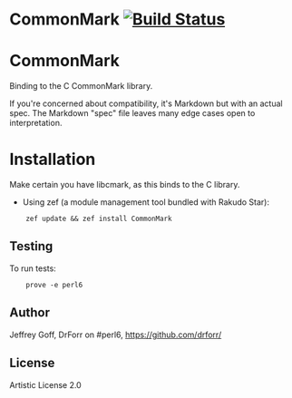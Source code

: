# CommonMark [![Build Status](https://secure.travis-ci.org/drforr/perl6-CommonMark.svg?branch=master)](http://travis-ci.org/drforr/perl6-CommonMark)
CommonMark
=======

Binding to the C CommonMark library.

If you're concerned about compatibility, it's Markdown but with an actual spec. The Markdown "spec" file leaves many edge cases open to interpretation.

Installation
============

Make certain you have libcmark, as this binds to the C library.

* Using zef (a module management tool bundled with Rakudo Star):

```
    zef update && zef install CommonMark
```

## Testing

To run tests:

```
    prove -e perl6
```

## Author

Jeffrey Goff, DrForr on #perl6, https://github.com/drforr/

## License

Artistic License 2.0
